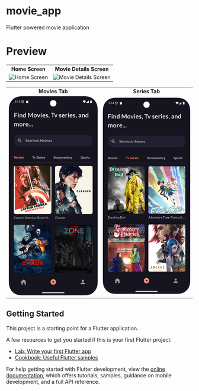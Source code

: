# movie_app

Flutter powered movie application

# Preview

<table>
  <tr>
    <td align="center"><b>Home Screen</b></td>
    <td align="center"><b>Movie Details Screen</b></td>
  </tr>
  <tr>
    <td><img src="preview/home.png" alt="Home Screen" width="100%"></td>
    <td><img src="preview/movies_details.png" alt="Movie Details Screen" width="100%"></td>
  </tr>
</table>

<table>
  <tr>
    <td align="center"><b>Movies Tab</b></td>
    <td align="center"><b>Series Tab</b></td>
  </tr>
  <tr>
    <td><img src="preview/movies_tab.png" alt="Movies Tab" width="100%"></td>
    <td><img src="preview/series_tab.png" alt="Series Tab" width="100%"></td>
  </tr>
</table>


## Getting Started

This project is a starting point for a Flutter application.

A few resources to get you started if this is your first Flutter project:

- [Lab: Write your first Flutter app](https://docs.flutter.dev/get-started/codelab)
- [Cookbook: Useful Flutter samples](https://docs.flutter.dev/cookbook)

For help getting started with Flutter development, view the
[online documentation](https://docs.flutter.dev/), which offers tutorials,
samples, guidance on mobile development, and a full API reference.

